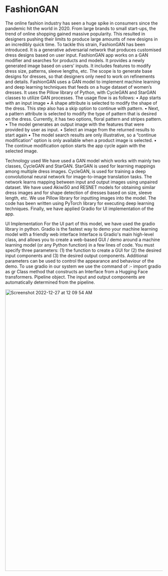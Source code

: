 # FashionGAN
The online fashion industry has seen a huge spike in consumers since the pandemic hit the world in 2020. From large brands to small start-ups, the trend of online shopping gained massive popularity. This resulted in designers pushing their limits to produce large amounts of new designs in an incredibly quick time. To tackle this strain, FashionGAN has been introduced. It is a generative adversarial network that produces customised dress designs based on user input. FashionGAN app works on a GAN modifier and searches for products and models. It provides a newly generated image based on users’ inputs. It includes features to modify dress size, patterns, sleeve lengths, etc. The scope is to generate base designs for dresses, so that designers only need to work on refinements and details.
FashionGAN uses a GAN model to implement machine learning and deep learning techniques that feeds on a huge dataset of women’s dresses. It uses the Pillow library of Python, with CycleGAN and StarGAN classes to utilize GAN processes.
The usage flow is as follows:
• App starts with an input image
• A shape attribute is selected to modify the shape of the dress. This step also has a skip option to continue
with pattern.
• Next, a pattern attribute is selected to modify the type of pattern that is desired on the dress. Currently,
it has two options, floral pattern and stripes pattern.
• The model generates an output image with the features that were provided by user as input.
• Select an image from the returned results to start again
• The model search results are only illustrative, so a “continue modification” option is only available when
a product image is selected.
• The continue modification option starts the app cycle again with the selected image.

Technology used
We have used a GAN model which works with mainly two classes, CycleGAN and StarGAN. StarGAN is used for learning mappings among multiple dress images.
CycleGAN, is used for training a deep convolutional neural network for image-to-image translation tasks. The network learns mapping between input and output images using unpaired dataset.
We have used Akiwi50 and RESNET models for obtaining similar dress images and for shape detection of dresses based on size, sleeve length, etc.
We use Pillow library for inputting images into the model.
The code has been written using PyTorch library for executing deep learning techniques. Finally, we have applied Gradio for UI implementation of the app.

UI Implementation
For the UI part of this model, we have used the gradio library in python.
Gradio is the fastest way to demo your machine learning model with a friendly web interface
Interface is Gradio's main high-level class, and allows you to create a web-based GUI / demo around a machine learning model (or any Python function) in a few lines of code. You must specify three parameters: (1) the function to create a GUI for (2) the desired input components and (3) the desired output components. Additional parameters can be used to control the appearance and behaviour of the demo.
To use gradio in our system we use the command of :- import gradio as gr
Class method that constructs an Interface from a Hugging Face transformers. Pipeline object. The input and output components are automatically determined from the pipeline.

<img width="899" alt="Screenshot 2022-12-27 at 12 09 54 AM" src="https://user-images.githubusercontent.com/75275801/209575778-f0ddba00-fa5e-48a8-8e6a-4bb98480660a.png">



